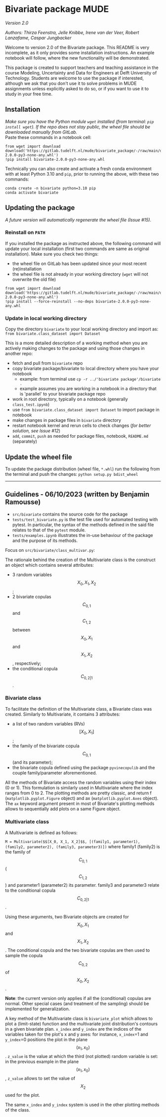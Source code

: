 # Bivariate package MUDE
*Version 2.0*

*Authors: Thirza Feenstra, Jelle Knibbe, Irene van der Veer, Robert Lanzafame, Caspar Jungbacker*

Welcome to version 2.0 of the Bivariate package. This README is very incomplete, as it only provides some installation instructions. An example notebook will follow, where the new functionality will be demonstrated.

This package is created to support teachers and teaching assistance in the course Modeling, Uncertainty and Data for Engineers at Delft University of Technology. Students are welcome to use the package if interested, although we ask that you don't use it to solve problems in MUDE assignments unless explicitly asked to do so, or if you want to use it to study in your free time.

## Installation

*Make sure you have the Python module `wget` installed (from terminal: `pip install wget`). If the repo does not stay public, the wheel file should be downloaded manually from GitLab.*  
Paste these commands in a notebook cell:  
```
from wget import download  
download('https://gitlab.tudelft.nl/mude/bivariate_package/-/raw/main/dist/bivariate-2.0.0-py3-none-any.whl')  
!pip install bivariate-2.0.0-py3-none-any.whl
```

Technically you can also create and activate a fresh conda environment with at least Python 3.10 and `pip`, prior to running the above, with these two commands:  
```
conda create -n bivariate python=3.10 pip  
conda activate bivariate  
```


## Updating the package

*A future version will automatically regenerate the wheel file (Issue #15).*

### Reinstall on `PATH`

If you installed the package as instructed above, the following command will update your local installation (first two commands are same as original installation). Make sure you check two things:
- the wheel file on GitLab has been updated since your most recent (re)installation
- the wheel file is not already in your working directory (`wget` will not overwrite the old file)  

```
from wget import download  
download('https://gitlab.tudelft.nl/mude/bivariate_package/-/raw/main/dist/bivariate-2.0.0-py3-none-any.whl')  
!pip install --force-reinstall --no-deps bivariate-2.0.0-py3-none-any.whl
```

### Update in local working directory

Copy the directory `bivariate` to your local working directory and import as:
```from bivariate.class_dataset import Dataset```

This is a more detailed description of a working method when you are actively making changes to the package and using those changes in another repo:  
- fetch and pull from `bivariate` repo
- copy bivariate package/bivariate to local directory where you have your notebook  
  - example: from terminal use `cp -r ../'bivariate package'/bivariate .`  
  - example assumes you are working in a notebook in a directory that is 'parallel' to your bivariate package repo  
- work in root directory, typically on a notebook (generally `class_test.ipynb`)
- use `from bivariate.class_dataset import Dataset` to import package in notebook 
- make changes in package files in `bivariate` directory
- restart notebook kernel and rerun cells to check changes (*for better solution, see Issue #12*)
- `add`, `commit`, `push` as needed for package files, notebook, `README.md` (separately)

## Update the wheel file

To update the package distribution (wheel file, `*.whl`) run the following from the terminal and push the changes:
```python setup.py bdist_wheel```


------------------------------
## Guidelines - 06/10/2023 (written by Benjamin Ramousse)

- `src/bivariate` contains the source code for the package
- `tests/test_bivariate.py` is the test file used for automated testing with pytest. In particular, the syntax of the 
methods defined in the said file relates to that of the `pytest` module.
- `tests/examples.ipynb` illustrates the in-use behaviour of the package and the purpose of its methods.

Focus on `src/bivariate/class_multivar.py`:

The rationale behind the creation of the Multivariate class is the construct an object which contains several attributes:
- 3 random variables $$X_0, X_1, X_2$$ ;
- 2 bivariate copulas $$C_{0,1}$$ and $$C_{1,2}$$ between $$X_0, X_1$$ and $$X_1, X_2$$, respectively;
- the conditional copula $$C_{0,2|1}$$.


### Bivariate class
To facilitate the definition of the Multivariate class, a Bivariate class was created. Similarly to Multivariate, 
it contains 3 attributes:
- a list of two random variables (RVs) $$[X_0, X_1]$$;
- the family of the bivariate copula $$C_{0,1}$$ (and its parameter);
- the bivariate copula defined using the package `pyvinecopulib` and the couple family/parameter aforementioned.

All the methods of Bivariate access the random variables using their index (0 or 1). This formulation is similarly used
in Multivariate where the index ranges from 0 to 2. The plotting methods are pretty classic, and return f 
(`matplotlib.pyplot.Figure` object) and ax (`matplotlib.pyplot.Axes` object). The `ax` keyword argument present in most 
of Bivariate's plotting methods allows to sequentially add plots on a same Figure object.

### Multivariate class

A Multivariate is defined as follows:

`M = Multivariate($$[X_0, X_1, X_2]$$, [(family1, parameter1), (family2, parameter2), (family3, parameter3)])`
where family1 (family2) is the family of $$C_{0,1}$$ ($$C_{1,2}$$) and parameter1 (parameter2) its parameter. family3 
and parameter3 relate to the conditional copula $$C_{0,2|1}$$.

Using these arguments, two Bivariate objects are created for $$X_0, X_1$$ and $$X_1, X_2$$. The conditional copula and 
the two bivariate copulas are then used to sample the copula $$C_{0,2}$$ of $$X_0, X_2$$. 

**Note**: the current version only applies if all the (conditional) copulas are normal. Other special cases (and treatment of the sampling) should be implemented for generalization.

A key method of the Multivariate class is `bivariate_plot` which allows to plot a (limit-state) function and the 
multivariate joint distribution's contours in a given bivariate plan. `x_index` and `y_index` are the indices of the 
variables taken for the plot's x and y axes: for instance, `x_index`=1 and `y_index`=0 positions the plot in the plane 
$$(x_1, x_0)$$. `z_value` is the value at which the third (not plotted) random variable is set: in the previous example
in the plane $$(x_1, x_0)$$, `z_value` allows to set the value of $$X_2$$ used for the plot. 

The same `x_index` and `y_index` system is used in the other plotting methods of the class.

